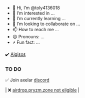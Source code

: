 - 👋 Hi, I’m @toly4136018
- 👀 I’m interested in ...
- 🌱 I’m currently learning ...
- 💞️ I’m looking to collaborate on ...
- 📫 How to reach me ...
- 😄 Pronouns: ...
- ⚡ Fun fact: ...

✔️  [Aigisos](https://quest.intract.io/quest/6764267cb4c9cfdac86ec3e7)

<!---
toly4136018/toly4136018 is a ✨ special ✨ repository because its `README.md` (this file) appears on your GitHub profile.
You can click the Preview link to take a look at your changes.
--->
### TO DO

✅ Join axelar [discord](https://discord.gg/axelar)

| ❌ [ airdrop.pryzm.zone not eligible](https://airdrop.pryzm.zone/)                                           |  
